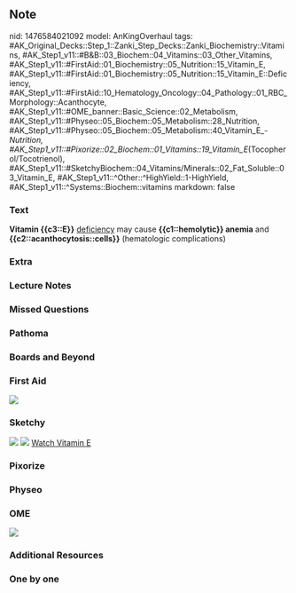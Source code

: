 ## Note
nid: 1476584021092
model: AnKingOverhaul
tags: #AK_Original_Decks::Step_1::Zanki_Step_Decks::Zanki_Biochemistry::Vitamins, #AK_Step1_v11::#B&B::03_Biochem::04_Vitamins::03_Other_Vitamins, #AK_Step1_v11::#FirstAid::01_Biochemistry::05_Nutrition::15_Vitamin_E, #AK_Step1_v11::#FirstAid::01_Biochemistry::05_Nutrition::15_Vitamin_E::Deficiency, #AK_Step1_v11::#FirstAid::10_Hematology_Oncology::04_Pathology::01_RBC_Morphology::Acanthocyte, #AK_Step1_v11::#OME_banner::Basic_Science::02_Metabolism, #AK_Step1_v11::#Physeo::05_Biochem::05_Metabolism::28_Nutrition, #AK_Step1_v11::#Physeo::05_Biochem::05_Metabolism::40_Vitamin_E_-_Nutrition, #AK_Step1_v11::#Pixorize::02_Biochem::01_Vitamins::19_Vitamin_E_(Tocopherol/Tocotrienol), #AK_Step1_v11::#SketchyBiochem::04_Vitamins/Minerals::02_Fat_Soluble::03_Vitamin_E, #AK_Step1_v11::^Other::^HighYield::1-HighYield, #AK_Step1_v11::^Systems::Biochem::vitamins
markdown: false

### Text
<div>
  <div>
    <div>
      <b>Vitamin {{c3::E}}</b> <u>deficiency</u> may cause
      <b>{{c1::hemolytic}} anemia</b> and
      <b>{{c2::acanthocytosis::cells}}</b> (hematologic
      complications)
    </div>
  </div>
</div>

### Extra


### Lecture Notes


### Missed Questions


### Pathoma


### Boards and Beyond


### First Aid
<img src="tmpCn6Wk3.png">

### Sketchy
<img src="Screen%20Shot%202021-02-01%20at%2009.26.44.jpg">
<img src="Screen%20Shot%202021-02-01%20at%2009.27.01.jpg"> <a href=
"https://dashboard.sketchy.com/study/medical/courses/medical-biochemistry/units/medical-biochemistry-vitamins-minerals/videos/medical-biochemistry-vitamins-and-minerals-fat-soluble-vitamins-vitamin-e?utm_source=anki&utm_medium=partnership&utm_campaign=february_update&utm_content=medical">
Watch Vitamin E</a>

### Pixorize


### Physeo


### OME
<div class="ome-widget">
  <a href=
  "https://onlinemeded.org/spa/metabolism?ref=anki"><img src=
  "_OME_AnkiFlashcards_Topic_1.png"></a>
</div>

### Additional Resources


### One by one

